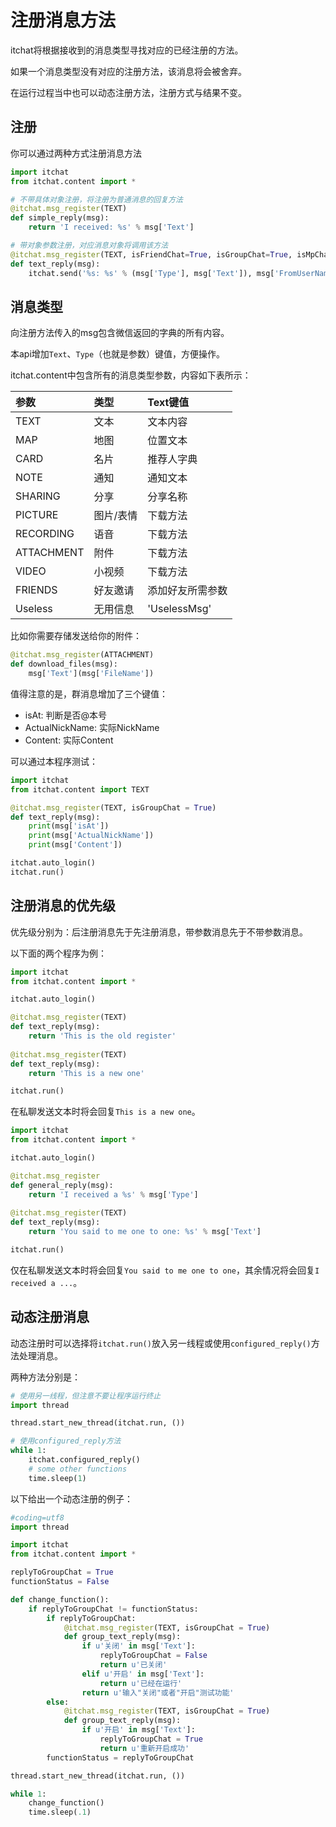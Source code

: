 # 注册消息方法

itchat将根据接收到的消息类型寻找对应的已经注册的方法。

如果一个消息类型没有对应的注册方法，该消息将会被舍弃。

在运行过程当中也可以动态注册方法，注册方式与结果不变。

## 注册

你可以通过两种方式注册消息方法

```python
import itchat
from itchat.content import *

# 不带具体对象注册，将注册为普通消息的回复方法
@itchat.msg_register(TEXT)
def simple_reply(msg):
    return 'I received: %s' % msg['Text']

# 带对象参数注册，对应消息对象将调用该方法
@itchat.msg_register(TEXT, isFriendChat=True, isGroupChat=True, isMpChat=True)
def text_reply(msg):
    itchat.send('%s: %s' % (msg['Type'], msg['Text']), msg['FromUserName'])
```

## 消息类型

向注册方法传入的msg包含微信返回的字典的所有内容。

本api增加`Text`、`Type`（也就是参数）键值，方便操作。

itchat.content中包含所有的消息类型参数，内容如下表所示：

参数       |类型       |Text键值        
:----------|:----------|:---------------
TEXT       |文本       |文本内容        
MAP        |地图       |位置文本        
CARD       |名片       |推荐人字典      
NOTE       |通知       |通知文本        
SHARING    |分享       |分享名称        
PICTURE    |图片/表情  |下载方法        
RECORDING  |语音       |下载方法        
ATTACHMENT |附件       |下载方法        
VIDEO      |小视频     |下载方法        
FRIENDS    |好友邀请   |添加好友所需参数
Useless    |无用信息   |'UselessMsg'    

比如你需要存储发送给你的附件：

```python
@itchat.msg_register(ATTACHMENT)
def download_files(msg):
    msg['Text'](msg['FileName'])
```

值得注意的是，群消息增加了三个键值：
* isAt: 判断是否@本号
* ActualNickName: 实际NickName
* Content: 实际Content

可以通过本程序测试：

```python
import itchat
from itchat.content import TEXT

@itchat.msg_register(TEXT, isGroupChat = True)
def text_reply(msg):
    print(msg['isAt'])
    print(msg['ActualNickName'])
    print(msg['Content'])

itchat.auto_login()
itchat.run()
```

## 注册消息的优先级

优先级分别为：后注册消息先于先注册消息，带参数消息先于不带参数消息。

以下面的两个程序为例：

```python
import itchat
from itchat.content import *

itchat.auto_login()

@itchat.msg_register(TEXT)
def text_reply(msg):
    return 'This is the old register'
    
@itchat.msg_register(TEXT)
def text_reply(msg):
    return 'This is a new one'

itchat.run()
```

在私聊发送文本时将会回复`This is a new one`。
```python
import itchat
from itchat.content import *

itchat.auto_login()

@itchat.msg_register
def general_reply(msg):
    return 'I received a %s' % msg['Type']
    
@itchat.msg_register(TEXT)
def text_reply(msg):
    return 'You said to me one to one: %s' % msg['Text']

itchat.run()
```

仅在私聊发送文本时将会回复`You said to me one to one`，其余情况将会回复`I received a ...`。

## 动态注册消息

动态注册时可以选择将`itchat.run()`放入另一线程或使用`configured_reply()`方法处理消息。

两种方法分别是：

```python
# 使用另一线程，但注意不要让程序运行终止
import thread

thread.start_new_thread(itchat.run, ())

# 使用configured_reply方法
while 1:
    itchat.configured_reply()
    # some other functions
    time.sleep(1)
```

以下给出一个动态注册的例子：

```python
#coding=utf8
import thread

import itchat
from itchat.content import *

replyToGroupChat = True
functionStatus = False

def change_function():
    if replyToGroupChat != functionStatus:
        if replyToGroupChat:
            @itchat.msg_register(TEXT, isGroupChat = True)
            def group_text_reply(msg):
                if u'关闭' in msg['Text']:
                    replyToGroupChat = False
                    return u'已关闭'
                elif u'开启' in msg['Text']:
                    return u'已经在运行'
                return u'输入"关闭"或者"开启"测试功能'
        else:
            @itchat.msg_register(TEXT, isGroupChat = True)
            def group_text_reply(msg):
                if u'开启' in msg['Text']:
                    replyToGroupChat = True
                    return u'重新开启成功'
        functionStatus = replyToGroupChat

thread.start_new_thread(itchat.run, ())

while 1:
    change_function()
    time.sleep(.1)
```
